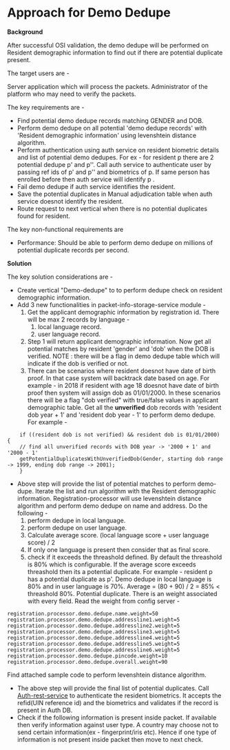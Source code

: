 # Approach for Demo Dedupe

**Background**

After successful OSI validation, the demo dedupe will be performed on Resident demographic information to find out if there are potential duplicate present.

The target users are -

Server application which will process the packets.
Administrator of the platform who may need to verify the packets.

The key requirements are -
-	Find potential demo dedupe records matching GENDER and DOB.
-	Perform demo dedupe on all potential 'demo dedupe records' with 'Resident demographic information' using levenshtein distance algorithm.
-	Perform authentication using auth service on resident biometric details and list of potential demo dedupes. For ex - for resident p there are 2 potential dedupe p' and p''. Call auth service to authenticate user by passing ref ids of p' and p'' and biometrics of p. If same person has enrolled before then auth service will identify p .
- Fail demo dedupe if auth service identifies the resident.
- Save the potential duplicates in Manual adjudication table when auth service doesnot identify the resident.
-	Route request to next vertical when there is no potential duplicates found for resident.

The key non-functional requirements are
-	Performance: Should be able to perform demo dedupe on millions of potential duplicate records per second.

**Solution**

The key solution considerations are -
- Create vertical "Demo-dedupe" to to perform dedupe check on resident demographic information.
- Add 3 new functionalities in packet-info-storage-service module -
	1. Get the applicant demographic information by registration id. There will be max 2 records by language -
		1) local language record.
		2) user language record.
	2. Step 1 will return applicant demographic information. Now get all potential matches by resident 'gender' and 'dob' when the DOB is verified. NOTE : there will be a flag in demo dedupe table which will indicate if the dob is verified or not.
	3. There can be scenarios where resident doesnot have date of birth proof. In that case system will backtrack date based on age. For example - in 2018 if resident with age 18 doesnot have date of birth proof then system will assign dob as 01/01/2000. In these scenarios there will be a flag "dob verified" with true/false values in applicant demographic table. Get all the **unverified** dob records with 'resident dob year + 1' and 'resident dob year - 1' to perform demo dedupe. For example -
```
	if ((resident dob is not verified) && resident dob is 01/01/2000) {
	// find all unverified records with DOB year -> '2000 + 1' and '2000 - 1'
	getPotentialDuplicatesWithUnverifiedDob(Gender, starting dob range -> 1999, ending dob range -> 2001);
	}
```
-  Above step will provide the list of potential matches to perform demo-dupe.  Iterate the list and run algorithm with the Resident demographic information. Registration-processor will use levenshtein distance algorithm and perform demo dedupe on name and address. Do the following -
	1. perform dedupe in local language.
	2. perform dedupe on user language.
	3. Calculate average score. (local language score + user language score) / 2
	4. If only one language is present then consider that as final score.
	5. check if it exceeds the threashold defined. By default the threashold is 80% which is configurable. If the average score exceeds threashold then its a potential duplicate.
	For example - resident p has a potential duplicate as p'. Demo dedupe in local language is 80% and in user language is 70%. Average = (80 + 90) / 2 = 85% < threashold 80%. Potential duplicate.
There is an weight associated with every field. Read the weight from config server -
```
registration.processor.demo.dedupe.name.weight=50
registration.processor.demo.dedupe.addressline1.weight=5
registration.processor.demo.dedupe.addressline2.weight=5
registration.processor.demo.dedupe.addressline3.weight=5
registration.processor.demo.dedupe.addressline4.weight=5
registration.processor.demo.dedupe.addressline5.weight=5
registration.processor.demo.dedupe.addressline6.weight=5
registration.processor.demo.dedupe.pincode.weight=10
registration.processor.demo.dedupe.overall.weight=90
```
Find attached sample code to perform levenshtein distance algorithm. 
- The above step will provide the final list of potential duplicates. Call [Auth-rest-service](https://github.com/mosip/mosip/blob/DEV/design/authentication/Auth_Request_REST_service.md) to authenticate the resident biometrics. It accepts the refid(UIN reference id) and the biometrics and validates if the record is present in Auth DB. 
- Check if the following information is present inside packet. If available then verify information against user type. A country may choose not to send certain information(ex - fingerprint/iris etc). Hence if one type of information is not present inside packet then move to next check.

```
```
```
